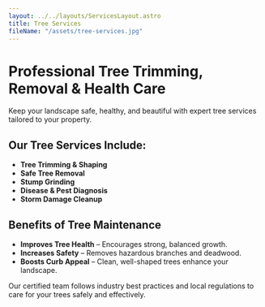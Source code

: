 ```yaml
---
layout: ../../layouts/ServicesLayout.astro
title: Tree Services
fileName: "/assets/tree-services.jpg"
---
```


# Professional Tree Trimming, Removal & Health Care

Keep your landscape safe, healthy, and beautiful with expert tree services tailored to your property.

## Our Tree Services Include:

- **Tree Trimming & Shaping**  
- **Safe Tree Removal**  
- **Stump Grinding**  
- **Disease & Pest Diagnosis**  
- **Storm Damage Cleanup**

## Benefits of Tree Maintenance

- **Improves Tree Health** – Encourages strong, balanced growth.
- **Increases Safety** – Removes hazardous branches and deadwood.
- **Boosts Curb Appeal** – Clean, well-shaped trees enhance your landscape.

Our certified team follows industry best practices and local regulations to care for your trees safely and effectively.
